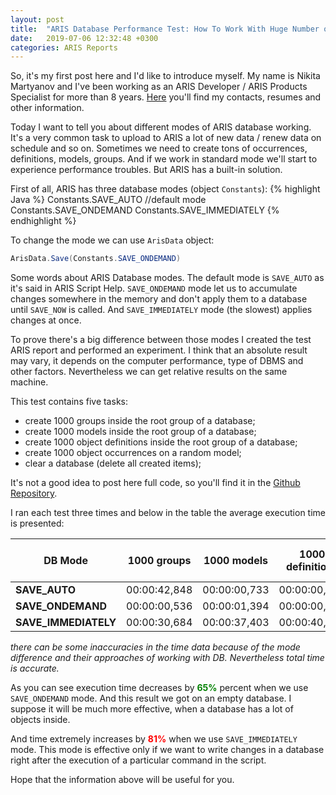 ```yaml
---
layout: post
title:  "ARIS Database Performance Test: How To Work With Huge Number of Objects"
date:   2019-07-06 12:32:48 +0300
categories: ARIS Reports
---
```

So, it's my first post here and I'd like to introduce myself. My name is Nikita Martyanov and I've been working as an ARIS Developer / ARIS Products Specialist for more than 8 years. [Here][here] you'll find my contacts, resumes and other information.

Today I want to tell you about different modes of ARIS database working. It's a very common task to upload to ARIS a lot of new data / renew data on schedule and so on. Sometimes we need to create tons of occurrences, definitions, models, groups. And if we work in standard mode we'll start to experience performance troubles. But ARIS has a built-in solution.

First of all, ARIS has three database modes (object `Constants`):
{% highlight Java %}
Constants.SAVE_AUTO //default mode
Constants.SAVE_ONDEMAND
Constants.SAVE_IMMEDIATELY
{% endhighlight %}

To change the mode we can use `ArisData` object:
```java
ArisData.Save(Constants.SAVE_ONDEMAND)
```

Some words about ARIS Database modes. The default mode is `SAVE_AUTO` as it's said in ARIS Script Help. `SAVE_ONDEMAND` mode let us to accumulate changes somewhere in the memory and don't apply them to a database until `SAVE_NOW` is called. And `SAVE_IMMEDIATELY` mode (the slowest) applies changes at once.

To prove there's a big difference between those modes I created the test ARIS report and performed an experiment.
I think that an absolute result may vary, it depends on the computer performance, type of DBMS and other factors. Nevertheless we can get relative results on the same machine.

This test contains five tasks:
- create 1000 groups inside the root group of a database;
- create 1000 models inside the root group of a database;
- create 1000 object definitions inside the root group of a database;
- create 1000 object occurrences on a random model;
- clear a database (delete all created items);

It's not a good idea to post here full code, so you'll find it in the [Github Repository][test_code].

I ran each test three times and below in the table the average execution time is presented:

| DB Mode | 1000 groups | 1000 models | 1000 definitions | 1000 occurrences | Clear a database | Total time | Total time change |
|---|---|---|---|---|---|---|---|
|<span style="font-weight:bold">SAVE_AUTO</span>|00:00:42,848|00:00:00,733|00:00:00,322|00:01:35,659|00:01:42,450|00:04:02,013| <span style="color:blue">100%</span> |
|<span style="font-weight:bold">SAVE_ONDEMAND</span>|00:00:00,536|00:00:01,394|00:00:00,119|00:00:38,568|00:00:39,868|00:01:25,031| <span style="color:green">~-65%</span> |
|<span style="font-weight:bold">SAVE_IMMEDIATELY</span>|00:00:30,684|00:00:37,403|00:00:40,661|00:01:32,435|00:03:57,794|00:07:18,978| <span style="color:red">~+81%</span> |

*there can be some inaccuracies in the time data because of the mode difference and their approaches of working with DB. Nevertheless total time is accurate.*

As you can see execution time decreases by <span style="color:green; font-weight:bold">65%</span> percent when we use `SAVE_ONDEMAND` mode. And this result we got on an empty database. I suppose it will be much more effective, when a database has a lot of objects inside.

And time extremely increases by <span style="color:red; font-weight:bold">81%</span> when we use `SAVE_IMMEDIATELY` mode. This mode is effective only if we want to write changes in a database right after the execution of a particular command in the script.

Hope that the information above will be useful for you.

[here]: https://kitmarty.github.io/
[test_code]: https://github.com/kitmarty/ARIS-Database-Performance-Test/blob/master/ARIS%20Database%20Performance%20Test.js
